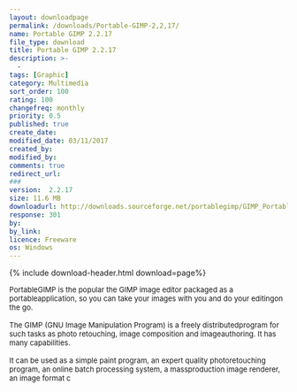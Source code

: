 ```yaml
---
layout: downloadpage
permalink: /downloads/Portable-GIMP-2,2,17/
name: Portable GIMP 2.2.17
file_type: download
title: Portable GIMP 2.2.17
description: >-
  -
tags: [Graphic]
category: Multimedia
sort_order: 100
rating: 100
changefreq: monthly
priority: 0.5
published: true
create_date: 
modified_date: 03/11/2017
created_by: 
modified_by: 
comments: true
redirect_url: 
### 
version:  2.2.17
size: 11.6 MB
downloadurl: http://downloads.sourceforge.net/portablegimp/GIMP_Portable_2.2.17.paf.exe
response: 301
by: 
by_link: 
licence: Freeware
os: Windows
---
```


{% include download-header.html download=page%}

<p style="fix-download-text !important">
<p><font size="2"><p>PortableGIMP is the popular the GIMP image editor packaged as a portableapplication, so you can take your images with you and do your editingon the go.<br />
<br />
The GIMP (GNU Image Manipulation Program) is a freely distributedprogram for such tasks as photo retouching, image composition and imageauthoring. It has many capabilities. <br />
<br />
It can be used as a simple paint program, an expert quality photoretouching program, an online batch processing system, a massproduction image renderer, an image format c</p></p></p>
